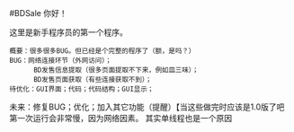 #BDSale
你好！

这里是新手程序员的第一个程序。

	概要：很多很多BUG。但已经是个完整的程序了（额，是吗？）
	BUG：网络连接环节（外网访问）；
		  BD发售信息提取（很多页面提取不下来，例如皿三味）；
		  BD发售页面获取（有些连接获取不到）；
	待优化：GUI界面；代码；代码结构；GUI显示；
未来：修复BUG；优化；加入其它功能（提醒）【当这些做完时应该是1.0版了吧
第一次运行会非常慢，因为网络因素。
其实单线程也是一个原因
